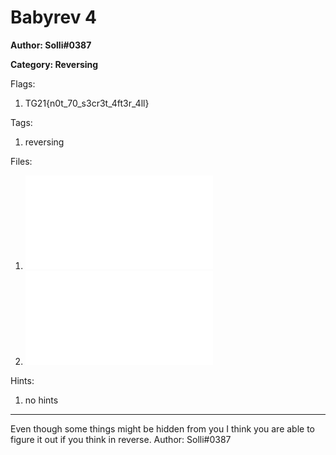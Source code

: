 # Babyrev 4
**Author: Solli#0387**

**Category: Reversing**

Flags:
1. TG21{n0t_70_s3cr3t_4ft3r_4ll}


Tags: 
1. reversing

Files: 
1. ![enc.py](./uploads/enc.py)
2. ![enc.txt](./uploads/enc.txt)

Hints: 
1. no hints


---
Even though some things might be hidden from you I think you are able to figure it out if you think in reverse.
Author: Solli#0387

